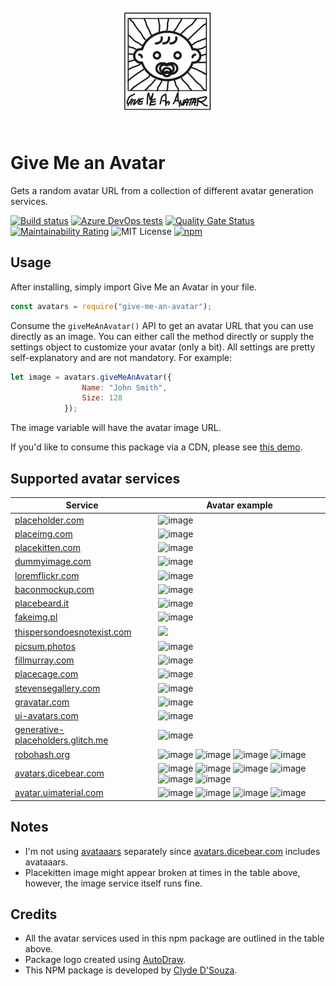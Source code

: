 <div align="center">
	<br>
	<img width="172" src="https://raw.githubusercontent.com/ClydeDz/give-me-an-avatar-npm/main/icon.jpg" alt="Give me an avatar npm package icon">
	<br>
	<br>
</div>

# Give Me an Avatar
Gets a random avatar URL from a collection of different avatar generation services.   

[![Build status](https://clydedsouza.visualstudio.com/Give%20Me%20an%20Avatar%20npm/_apis/build/status/Give%20Me%20an%20Avatar%20Main)](https://clydedsouza.visualstudio.com/Give%20Me%20an%20Avatar%20npm/_build/latest?definitionId=32)
[![Azure DevOps tests](https://img.shields.io/azure-devops/tests/clydedsouza/Give%20Me%20an%20Avatar%20npm/32?logo=azuredevops)](https://clydedsouza.visualstudio.com/Give%20Me%20an%20Avatar%20npm/_build?definitionId=32) 
[![Quality Gate Status](https://sonarcloud.io/api/project_badges/measure?project=ClydeDz_give-me-an-avatar-npm&metric=alert_status)](https://sonarcloud.io/dashboard?id=ClydeDz_give-me-an-avatar-npm) 
[![Maintainability Rating](https://sonarcloud.io/api/project_badges/measure?project=ClydeDz_give-me-an-avatar-npm&metric=sqale_rating)](https://sonarcloud.io/dashboard?id=ClydeDz_give-me-an-avatar-npm) 
![MIT License](https://img.shields.io/static/v1.svg?label=📜%20License&message=MIT&color=informational) 
[![npm](https://img.shields.io/npm/v/give-me-an-avatar?color=brightgreen&logo=npm)](https://bit.ly/give-me-an-avatar)     
    
## Usage
After installing, simply import Give Me an Avatar in your file.
```javascript
const avatars = require("give-me-an-avatar");
```
Consume the `giveMeAnAvatar()` API to get an avatar URL that you can use directly as an image. You can either call the method directly or supply the settings object to customize your avatar (only a bit). All settings are pretty self-explanatory and are not mandatory. For example:
```javascript
let image = avatars.giveMeAnAvatar({
                Name: "John Smith",
                Size: 128
            }); 
```
The image variable will have the avatar image URL.    
     
If you'd like to consume this package via a CDN, please see [this demo](https://github.com/ClydeDz/give-me-an-avatar-npm/blob/main/demo/index.html).   
    

## Supported avatar services

| Service                                    | Avatar example                                       |
|--------------------------------------------|------------------------------------------------------|
| [placeholder.com](https://placeholder.com) | ![image](https://via.placeholder.com/128?Text=J%20S) |
| [placeimg.com](https://placeimg.com)       | ![image](https://placeimg.com/128/128/people)        |
| [placekitten.com](https://placekitten.com) | ![image](https://placekitten.com/g/128/128?cache=invalidate)          |
| [dummyimage.com](https://dummyimage.com/)  | ![image](https://dummyimage.com/128x128&text=J%20S)  |
| [loremflickr.com](https://loremflickr.com) | ![image](https://loremflickr.com/128/128/human)      |
| [baconmockup.com](https://baconmockup.com) | ![image](https://baconmockup.com/128/128/)           |
| [placebeard.it](https://placebeard.it)     | ![image](https://placebeard.it/128)                  |
| [fakeimg.pl](https://fakeimg.pl)           | ![image](https://fakeimg.pl/128x128/?text=John%20Smith&font=bebas)   |
| [thispersondoesnotexist.com](https://thispersondoesnotexist.com/) | <img src="https://thispersondoesnotexist.com/image" width="128"/> |
| [picsum.photos](https://picsum.photos/)     | ![image](https://picsum.photos/128)                  |
| [fillmurray.com](https://www.fillmurray.com)     | ![image](https://www.fillmurray.com/128/128)    |
| [placecage.com](https://www.placecage.com)       | ![image](https://www.placecage.com/128/128)     |
| [stevensegallery.com](https://www.stevensegallery.com)       | ![image](https://www.stevensegallery.com/128/128)  |
| [gravatar.com](https://www.gravatar.com)    | ![image](https://www.gravatar.com/avatar/default?s=128)     |
| [ui-avatars.com](https://www.ui-avatars.com)    | ![image](https://ui-avatars.com/api/?background=random&size=128&name=J%20S)     |
| [generative-placeholders.glitch.me](https://generative-placeholders.glitch.me)       | ![image](https://generative-placeholders.glitch.me/image?width=128&height=128)     |
| [robohash.org](https://robohash.org)       | ![image](https://robohash.org/John%20Smith?size=128x128&set=set1) ![image](https://robohash.org/John%20Smith?size=128x128&set=set2) ![image](https://robohash.org/John%20Smith?size=128x128&set=set3) ![image](https://robohash.org/John%20Smith?size=128x128&set=set4)     |
| [avatars.dicebear.com](https://avatars.dicebear.com)     | ![image](https://avatars.dicebear.com/4.5/api/gridy/John%20Smith.svg?w=128&h=128) ![image](https://avatars.dicebear.com/4.5/api/human/John%20Smith.svg?w=128&h=128) ![image](https://avatars.dicebear.com/4.5/api/identicon/John%20Smith.svg?w=128&h=128) ![image](https://avatars.dicebear.com/4.5/api/jdenticon/John%20Smith.svg?w=128&h=128) ![image](https://avatars.dicebear.com/4.5/api/avataaars/John%20Smith.svg?w=128&h=128)  ![image](https://avatars.dicebear.com/4.5/api/bottts/John%20Smith.svg?w=128&h=128)             |
| [avatar.uimaterial.com](https://avatar.uimaterial.com)     | ![image](https://avatar.uimaterial.com/?setId=0496UVJDTqyd2eCIAa46&name=John%20Smith&size=128) ![image](https://avatar.uimaterial.com/?setId=8Pfmys5bgfL2NbXFG2sU&name=John%20Smith&size=128) ![image](https://avatar.uimaterial.com/?setId=SM2u3518GjohwtHQXNK0&name=John%20Smith&size=128) ![image](https://avatar.uimaterial.com/?setId=Pb7ErSM37KjjIZyJk8w6&name=John%20Smith&size=128)   |

## Notes
* I'm not using [avataaars](https://avataaars.io/) separately since [avatars.dicebear.com](https://avatars.dicebear.com) includes avataaars.    
* Placekitten image might appear broken at times in the table above, however, the image service itself runs fine.     

## Credits   
- All the avatar services used in this npm package are outlined in the table above.    
- Package logo created using [AutoDraw](https://www.autodraw.com/).   
- This NPM package is developed by [Clyde D'Souza](https://twitter.com/clydedz).